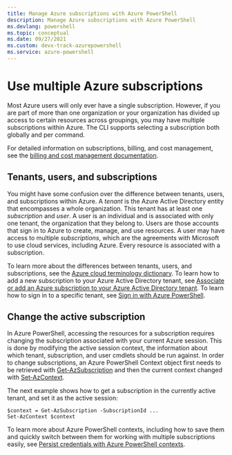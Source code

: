 ```yaml
---
title: Manage Azure subscriptions with Azure PowerShell
description: Manage Azure subscriptions with Azure PowerShell
ms.devlang: powershell
ms.topic: conceptual
ms.date: 09/27/2021
ms.custom: devx-track-azurepowershell
ms.service: azure-powershell
---
```

# Use multiple Azure subscriptions

Most Azure users will only ever have a single subscription. However, if you are part of more than
one organization or your organization has divided up access to certain resources across groupings,
you may have multiple subscriptions within Azure. The CLI supports selecting a subscription both
globally and per command.

For detailed information on subscriptions, billing, and cost management, see the
[billing and cost management documentation](/azure/billing/).

## Tenants, users, and subscriptions

You might have some confusion over the difference between tenants, users, and subscriptions within
Azure. A _tenant_ is the Azure Active Directory entity that encompasses a whole organization. This
tenant has at least one _subscription_ and _user_. A user is an individual and is associated with
only one tenant, the organization that they belong to. Users are those accounts that sign in to
Azure to create, manage, and use resources. A user may have access to multiple _subscriptions_,
which are the agreements with Microsoft to use cloud services, including Azure. Every resource is
associated with a subscription.

To learn more about the differences between tenants, users, and subscriptions, see the
[Azure cloud terminology dictionary](/azure/azure-glossary-cloud-terminology). To learn how to add a
new subscription to your Azure Active Directory tenant, see
[Associate or add an Azure subscription to your Azure Active Directory tenant](/azure/active-directory/active-directory-how-subscriptions-associated-directory).
To learn how to sign in to a specific tenant, see
[Sign in with Azure PowerShell](/powershell/azure/authenticate-azureps).

## Change the active subscription

In Azure PowerShell, accessing the resources for a subscription requires changing the subscription
associated with your current Azure session. This is done by modifying the active session context,
the information about which tenant, subscription, and user cmdlets should be run against. In order
to change subscriptions, an Azure PowerShell Context object first needs to be retrieved with
[Get-AzSubscription](/powershell/module/az.accounts/get-azsubscription) and then the current context
changed with [Set-AzContext](/powershell/module/az.accounts/set-azcontext).

The next example shows how to get a subscription in the currently active tenant, and set it as the
active session:

```powershell-interactive
$context = Get-AzSubscription -SubscriptionId ...
Set-AzContext $context
```

To learn more about Azure PowerShell contexts, including how to save them and quickly switch between
them for working with multiple subscriptions easily, see
[Persist credentials with Azure PowerShell contexts](context-persistence.md).
